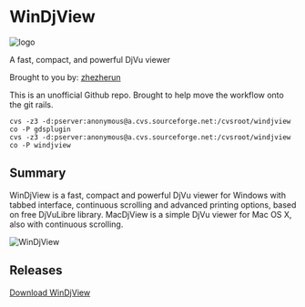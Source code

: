 # WinDjView

![logo](https://a.fsdn.com/allura/p/windjview/icon?1494543865)

A fast, compact, and powerful DjVu viewer 

Brought to you by: [zhezherun](https://sourceforge.net/u/zhezherun/)

This is an unofficial Github repo. Brought to help move the workflow onto the git rails.

```
cvs -z3 -d:pserver:anonymous@a.cvs.sourceforge.net:/cvsroot/windjview co -P gdsplugin
cvs -z3 -d:pserver:anonymous@a.cvs.sourceforge.net:/cvsroot/windjview co -P windjview
```

## Summary

WinDjView is a fast, compact and powerful DjVu viewer for Windows with tabbed interface, continuous scrolling and advanced printing options, based on free DjVuLibre library. MacDjView is a simple DjVu viewer for Mac OS X, also with continuous scrolling.

![WinDjView](https://a.fsdn.com/con/app/proj/windjview/screenshots/328149.jpg)


## Releases

[Download WinDjView](https://sourceforge.net/projects/windjview/files/latest/download)

